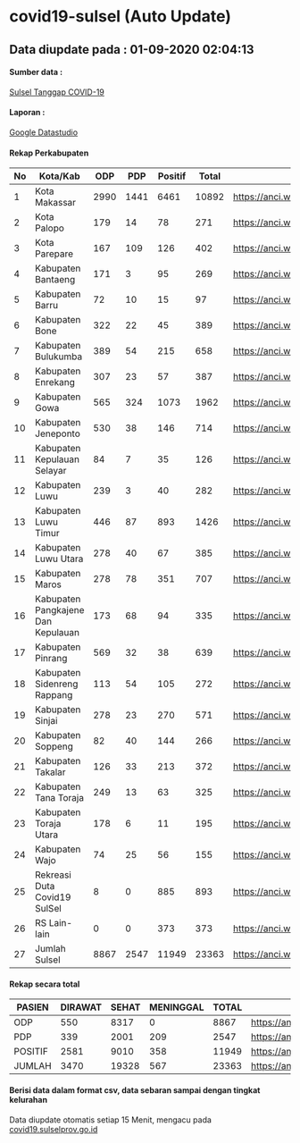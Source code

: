 
# covid19-sulsel (Auto Update)

## Data diupdate pada : 01-09-2020 02:04:13

#### Sumber data :
[Sulsel Tanggap COVID-19](https://covid19.sulselprov.go.id)

#### Laporan :
[Google Datastudio](https://datastudio.google.com/s/jythWGc1j4w)

#### Rekap Perkabupaten 
|No|Kota/Kab|ODP|PDP|Positif|Total|Link|
| --- | --- | --- | --- | --- | --- | --- |
|1|Kota Makassar|2990|1441|6461|10892|https://anci.web.id/cor/kota_makassar|
|2|Kota Palopo|179|14|78|271|https://anci.web.id/cor/kota_palopo|
|3|Kota Parepare|167|109|126|402|https://anci.web.id/cor/kota_parepare|
|4|Kabupaten Bantaeng|171|3|95|269|https://anci.web.id/cor/kabupaten_bantaeng|
|5|Kabupaten Barru|72|10|15|97|https://anci.web.id/cor/kabupaten_barru|
|6|Kabupaten Bone|322|22|45|389|https://anci.web.id/cor/kabupaten_bone|
|7|Kabupaten Bulukumba|389|54|215|658|https://anci.web.id/cor/kabupaten_bulukumba|
|8|Kabupaten Enrekang|307|23|57|387|https://anci.web.id/cor/kabupaten_enrekang|
|9|Kabupaten Gowa|565|324|1073|1962|https://anci.web.id/cor/kabupaten_gowa|
|10|Kabupaten Jeneponto|530|38|146|714|https://anci.web.id/cor/kabupaten_jeneponto|
|11|Kabupaten Kepulauan Selayar|84|7|35|126|https://anci.web.id/cor/kabupaten_kepulauan_selayar|
|12|Kabupaten Luwu|239|3|40|282|https://anci.web.id/cor/kabupaten_luwu|
|13|Kabupaten Luwu Timur|446|87|893|1426|https://anci.web.id/cor/kabupaten_luwu_timur|
|14|Kabupaten Luwu Utara|278|40|67|385|https://anci.web.id/cor/kabupaten_luwu_utara|
|15|Kabupaten Maros|278|78|351|707|https://anci.web.id/cor/kabupaten_maros|
|16|Kabupaten Pangkajene Dan Kepulauan|173|68|94|335|https://anci.web.id/cor/kabupaten_pangkajene_dan_kepulauan|
|17|Kabupaten Pinrang|569|32|38|639|https://anci.web.id/cor/kabupaten_pinrang|
|18|Kabupaten Sidenreng Rappang|113|54|105|272|https://anci.web.id/cor/kabupaten_sidenreng_rappang|
|19|Kabupaten Sinjai|278|23|270|571|https://anci.web.id/cor/kabupaten_sinjai|
|20|Kabupaten Soppeng|82|40|144|266|https://anci.web.id/cor/kabupaten_soppeng|
|21|Kabupaten Takalar|126|33|213|372|https://anci.web.id/cor/kabupaten_takalar|
|22|Kabupaten Tana Toraja|249|13|63|325|https://anci.web.id/cor/kabupaten_tana_toraja|
|23|Kabupaten Toraja Utara|178|6|11|195|https://anci.web.id/cor/kabupaten_toraja_utara|
|24|Kabupaten Wajo|74|25|56|155|https://anci.web.id/cor/kabupaten_wajo|
|25|Rekreasi Duta Covid19 SulSel|8|0|885|893|https://anci.web.id/cor/rekreasi_duta_covid19_sulsel|
|26|RS Lain-lain|0|0|373|373|https://anci.web.id/cor/rs_lain-lain|
|27|Jumlah Sulsel|8867|2547|11949|23363|https://anci.web.id/cor/jumlah_sulsel|

#### Rekap secara total

| PASIEN | DIRAWAT | SEHAT | MENINGGAL | TOTAL | LINK |
| ---- | -------- | ---- | ---- |  ---- | ---- |
| ODP | 550 | 8317 | 0 | 8867 | https://anci.web.id/cor/odp_detail.html |
| PDP | 339 | 2001 | 209 | 2547 | https://anci.web.id/cor/pdp_detail.html |
| POSITIF | 2581 | 9010 | 358 | 11949 | https://anci.web.id/cor/positif_detail.html |
| JUMLAH | 3470 | 19328 | 567 | 23363 | https://anci.web.id/cor/jumlah_sulsel/ |

 
#### Berisi data dalam format csv, data sebaran sampai dengan tingkat kelurahan

Data diupdate otomatis setiap 15 Menit, mengacu pada [covid19.sulselprov.go.id](https://covid19.sulselprov.go.id)

